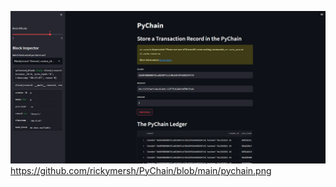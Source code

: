 ![Deployed application](https://github.com/rickymersh/PyChain/blob/main/pychain.png)https://github.com/rickymersh/PyChain/blob/main/pychain.png
